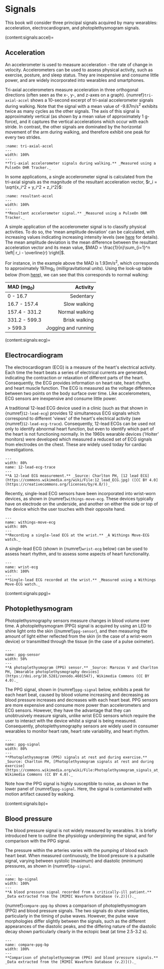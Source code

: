 # Signals

This book will consider three principal signals acquired by many wearables: acceleration, electrocardiogram, and photoplethysmogram signals.

(content:signals:accel)=
## Acceleration

An accelerometer is used to measure acceleration - the rate of change in velocity. Accelerometers can be used to assess physical activity, such as exercise, posture, and sleep status. They are inexpensive and consume little power, and are widely incorporated into wearables and smartphones.

Tri-axial accelerometers measure acceleration in three orthogonal directions (often seen as the x-, y-, and z-axes on a graph). {numref}`tri-axial-accel` shows a 10-second excerpt of tri-axial accelerometer signals during walking. Note that the signal with a mean value of -9.87m/s$^2$ exhibits twice as many cycles as the other signals. The axis of this signal is approximately vertical (as shown by a mean value of approximately 1 g-force), and it captures the vertical accelerations which occur with each stride. In contrast, the other signals are dominated by the horizontal movement of the arm during walking, and therefore exhibit one peak for every two strides.

```{figure} ../images/accel_pulseon_walk_tri.png
:name: tri-axial-accel
---
width: 100%
---
**Tri-axial accelerometer signals during walking.** _Measured using a PulseOn OHR Tracker._
```

In some applications, a single accelerometer signal is calculated from the tri-axial signals as the magnitude of the resultant acceleration vector, $r_i = \sqrt{x_i^2 + y_i^2 + z_i^2}$:

```{figure} ../images/accel_pulseon_walk.png
:name: resultant-accel
---
width: 100%
---
**Resultant accelerometer signal.** _Measured using a PulseOn OHR Tracker._
```

A simple application of the accelerometer signal is to classify physical activities. To do so, the 'mean amplitude deviation' can be calculated, with increasing values indicating increasing intensity levels (see [here](https://doi.org/10.1111/cpf.12127) for details). The mean amplitude deviation is the mean difference between the resultant acceleration vector and its mean value, $MAD = \frac{1}{n}\sum_{i=1}^n \left| r_i - \overline{r} \right|$.

For instance, in the example above the MAD is 1.93m/s$^2$, which corresponds to approximately 197mg$_0$ (milligravitational units). Using the look-up table below (from [here](https://doi.org/10.1111/cpf.12127)), we can see that this corresponds to normal walking:

| MAD (mg$_0$)    | Activity    |
| :--- | ---: |
| 0 - 16.7    | Sedentary    |
| 16.7 - 157.4    | Slow walking    |
| 157.4 - 331.2    | Normal walking    |
| 331.2 - 599.3    | Brisk walking    |
| > 599.3    | Jogging and running    |

(content:signals:ecg)=
## Electrocardiogram

The electrocardiogram (ECG) is a measure of the heart's electrical activity. Each time the heart beats a series of electrical currents are generated, indicating the contraction or relaxation of different parts of the heart. Consequently, the ECG provides information on heart rate, heart rhythm, and heart muscle function. The ECG is measured as the voltage difference between two points on the body surface over time. Like accelerometers, ECG sensors are inexpensive and consume little power.

A traditional 12-lead ECG device used in a clinic (such as that shown in {numref}`12-lead-ecg`) provides 12 simultaneous ECG signals which correspond to different 'views' of the heart's electrical activity (see {numref}`12-lead-ecg-trace`). Consequently, 12-lead ECGs can be used not only to identify abnormal heart function, but even to identify which part of the heart is not functioning normally. In the 1960s wearable devices ('Holter' monitors) were developed which measured a reduced set of ECG signals from electrodes on the chest. These are widely used today for cardiac investigations.

```{figure} https://upload.wikimedia.org/wikipedia/commons/thumb/d/df/12_lead_ECG.jpg/1600px-12_lead_ECG.jpg?20230502072821
---
width: 80%
name: 12-lead-ecg-trace
---
**A 12-lead ECG measurement.** _Source: Charlton PH, [12 lead ECG](https://commons.wikimedia.org/wiki/File:12_lead_ECG.jpg) ([CC BY 4.0](https://creativecommons.org/licenses/by/4.0/))_
```

Recently, single-lead ECG sensors have been incorporated into wrist-worn devices, as shown in {numref}`withings-move-ecg`. These devices typically have on electrode on the underside, and another on either the side or top of the device which the user touches with their opposite hand.

```{figure} ../images/withings_move_ecg.jpg
---
name: withings-move-ecg
width: 80%
---
**Recording a single-lead ECG at the wrist.** _A Withings Move-ECG watch._
```

A single-lead ECG (shown in {numref}`wrist-ecg` below) can be used to assess heart rhythm, and to assess some aspects of heart functionality.

```{figure} ../images/withings_ecg.png
---
name: wrist-ecg
width: 100%
---
**Single-lead ECG recorded at the wrist.** _Measured using a Withings Move-ECG watch._
```

(content:signals:ppg)=
## Photoplethysmogram

Photoplethysmography sensors measure changes in blood volume over time. A photoplethysmogram (PPG) signal is acquired by using an LED to shine light onto the skin ({numref}`ppg-sensor`), and then measuring the amount of light either reflected from the skin (in the case of a wrist-worn device) or transmitted through the tissue (in the case of a pulse oximeter).

```{figure} ../images/polar_oh1_underside.jpg
---
name: ppg-sensor
width: 50%
---
**A photoplethysmogram (PPG) sensor.** _Source: Marozas V and Charlton PH, [Wearable photoplethysmography devices](https://doi.org/10.5281/zenodo.4601547), Wikimedia Commons (CC BY 4.0)._
```

The PPG signal, shown in {numref}`ppg-signal` below, exhibits a peak for each heart beat, caused by blood volume increasing and decreasing as blood pressure increases and decreases with each heart beat. PPG sensors are more expensive and consume more power than accelerometers and ECG sensors. However, they have the advantage that they can unobtrusively measure signals, unlike wrist ECG sensors which require the user to interact with the device whilst a signal is being measured. Consequently, photoplethysmography sensors are widely used in consumer wearables to monitor heart rate, heart rate variability, and heart rhythm. 

```{figure} https://upload.wikimedia.org/wikipedia/commons/8/8a/Photoplethysmogram_signals_at_rest_and_during_exercise.svg
---
name: ppg-signal
width: 80%
---
**Photoplethysmogram (PPG) signals at rest and during exercise.** _Source: Charlton PH, [Photoplethysmogram signals at rest and during exercise](https://commons.wikimedia.org/wiki/File:Photoplethysmogram_signals_at_rest_and_during_exercise.svg), Wikimedia Commons (CC BY 4.0)._
```

Note how the PPG signal is highly susceptible to noise, as shown in the lower panel of {numref}`ppg-signal`. Here, the signal is contaminated with motion artifact caused by walking.

(content:signals:bp)=
## Blood pressure

The blood pressure signal is not widely measured by wearables. It is briefly introduced here to outline the physiology underpinning the signal, and for comparison with the PPG signal.

The pressure within the arteries varies with the pumping of blood each heart beat. When measured continuously, the blood pressure is a pulsatile signal, varying between systolic (maximum) and diastolic (minimum) pressures, as shown in {numref}`bp-signal`.

```{figure} ../images/bp_mimic.png
---
name: bp-signal
width: 100%
---
**A blood pressure signal recorded from a critically-ill patient.** _Data extracted from the [MIMIC Waveform Database (v.2)]()._
```

{numref}`compare-ppg-bp` shows a comparison of photoplethysmogram (PPG) and blood pressure signals. The two signals do share similarities, particularly in the timing of pulse waves. However, the pulse wave morphologies differ slightly between the signals, such as the different appearances of the diastolic peaks, and the differing nature of the diastolic decay shown particularly clearly in the ectopic beat (at time 2.5-3.2 s).

```{figure} ../images/compare_ppg_bp_mimic.png
---
name: compare-ppg-bp
width: 100%
---
**Comparison of photoplethysmogram (PPG) and blood pressure signals.** _Data extracted from the [MIMIC Waveform Database (v.2)]()._
```